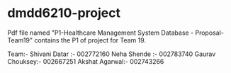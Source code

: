 # dmdd6210-project

Pdf file named "P1-Healthcare Management System Database - Proposal-Team19" contains the P1 of project for Team 19.

Team:- 
Shivani Datar :- 002772160
Neha Shende :- 002783740
Gaurav Chouksey:- 002667251
Akshat Agarwal:- 002743266
